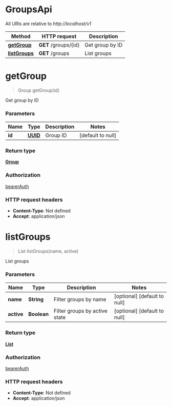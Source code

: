# GroupsApi

All URIs are relative to *http://localhost/v1*

Method | HTTP request | Description
------------- | ------------- | -------------
[**getGroup**](GroupsApi.md#getGroup) | **GET** /groups/{id} | Get group by ID
[**listGroups**](GroupsApi.md#listGroups) | **GET** /groups | List groups


<a name="getGroup"></a>
# **getGroup**
> Group getGroup(id)

Get group by ID

### Parameters

Name | Type | Description  | Notes
------------- | ------------- | ------------- | -------------
 **id** | [**UUID**](../Models/.md)| Group ID | [default to null]

### Return type

[**Group**](../Models/Group.md)

### Authorization

[bearerAuth](../README.md#bearerAuth)

### HTTP request headers

- **Content-Type**: Not defined
- **Accept**: application/json

<a name="listGroups"></a>
# **listGroups**
> List listGroups(name, active)

List groups

### Parameters

Name | Type | Description  | Notes
------------- | ------------- | ------------- | -------------
 **name** | **String**| Filter groups by name | [optional] [default to null]
 **active** | **Boolean**| Filter groups by active state | [optional] [default to null]

### Return type

[**List**](../Models/Group.md)

### Authorization

[bearerAuth](../README.md#bearerAuth)

### HTTP request headers

- **Content-Type**: Not defined
- **Accept**: application/json

